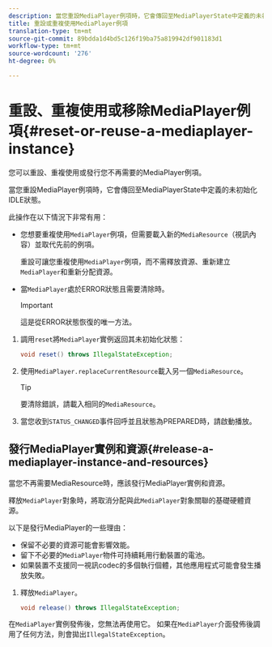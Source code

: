 ```yaml
---
description: 當您重設MediaPlayer例項時，它會傳回至MediaPlayerState中定義的未初始化IDLE狀態。
title: 重設或重複使用MediaPlayer例項
translation-type: tm+mt
source-git-commit: 89bdda1d4bd5c126f19ba75a819942df901183d1
workflow-type: tm+mt
source-wordcount: '276'
ht-degree: 0%

---
```



# 重設、重複使用或移除MediaPlayer例項{#reset-or-reuse-a-mediaplayer-instance}

您可以重設、重複使用或發行您不再需要的MediaPlayer例項。

當您重設MediaPlayer例項時，它會傳回至MediaPlayerState中定義的未初始化IDLE狀態。

此操作在以下情況下非常有用：

* 您想要重複使用`MediaPlayer`例項，但需要載入新的`MediaResource`（視訊內容）並取代先前的例項。

   重設可讓您重複使用`MediaPlayer`例項，而不需釋放資源、重新建立`MediaPlayer`和重新分配資源。

* 當`MediaPlayer`處於ERROR狀態且需要清除時。

   >[!IMPORTANT]
   >
   >這是從ERROR狀態恢復的唯一方法。

1. 調用`reset`將`MediaPlayer`實例返回其未初始化狀態：

   ```java
   void reset() throws IllegalStateException; 
   ```

1. 使用`MediaPlayer.replaceCurrentResource`載入另一個`MediaResource`。

   >[!TIP]
   >
   >要清除錯誤，請載入相同的`MediaResource`。

1. 當您收到`STATUS_CHANGED`事件回呼並且狀態為PREPARED時，請啟動播放。

## 發行MediaPlayer實例和資源{#release-a-mediaplayer-instance-and-resources}

當您不再需要MediaResource時，應該發行MediaPlayer實例和資源。

釋放`MediaPlayer`對象時，將取消分配與此`MediaPlayer`對象關聯的基礎硬體資源。

以下是發行MediaPlayer的一些理由：

* 保留不必要的資源可能會影響效能。
* 留下不必要的`MediaPlayer`物件可持續耗用行動裝置的電池。
* 如果裝置不支援同一視訊codec的多個執行個體，其他應用程式可能會發生播放失敗。

1. 釋放`MediaPlayer`。

   ```java
   void release() throws IllegalStateException;
   ```

在`MediaPlayer`實例發佈後，您無法再使用它。 如果在`MediaPlayer`介面發佈後調用了任何方法，則會拋出`IllegalStateException`。